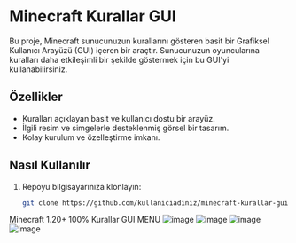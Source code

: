 # Minecraft Kurallar GUI

Bu proje, Minecraft sunucunuzun kurallarını gösteren basit bir Grafiksel Kullanıcı Arayüzü (GUI) içeren bir araçtır. Sunucunuzun oyuncularına kuralları daha etkileşimli bir şekilde göstermek için bu GUI'yi kullanabilirsiniz.

## Özellikler

- Kuralları açıklayan basit ve kullanıcı dostu bir arayüz.
- İlgili resim ve simgelerle desteklenmiş görsel bir tasarım.
- Kolay kurulum ve özelleştirme imkanı.

## Nasıl Kullanılır

1. Repoyu bilgisayarınıza klonlayın: 
   ```bash
   git clone https://github.com/kullaniciadiniz/minecraft-kurallar-gui.git

Minecraft 1.20+ 100% Kurallar GUI MENU 
![image](https://github.com/1kagan1/kurallar/assets/76841120/99e138bc-9b89-4877-abd9-caaaf7ebbf39)
![image](https://github.com/1kagan1/kurallar/assets/76841120/77d12eb8-e027-4e5a-9de8-160dbc11fb9f)
![image](https://github.com/1kagan1/kurallar/assets/76841120/ae747288-069a-4387-aceb-40a8dc006d88)
![image](https://github.com/1kagan1/kurallar/assets/76841120/9d9081e9-6555-4982-aec4-e60a181b1217)


